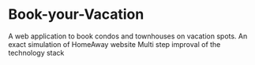 # Book-your-Vacation
A web application to book condos and townhouses on vacation spots. An exact simulation of HomeAway website Multi step improval of the technology stack
